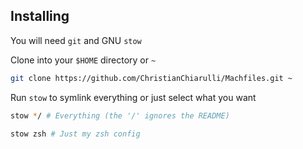 ## Installing

You will need `git` and GNU `stow`

Clone into your `$HOME` directory or `~`

```bash
git clone https://github.com/ChristianChiarulli/Machfiles.git ~
```

Run `stow` to symlink everything or just select what you want

```bash
stow */ # Everything (the '/' ignores the README)
```

```bash
stow zsh # Just my zsh config
```
